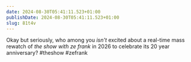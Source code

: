 ```yaml
---
date: 2024-08-30T05:41:11.523+01:00
publishDate: 2024-08-30T05:41:11.523+01:00
slug: 81t4v
---
```


Okay but seriously, who among you _isn't_ excited about a real-time mass rewatch of _the show with ze frank_ in 2026 to  celebrate its 20 year anniversary? #theshow #zefrank
